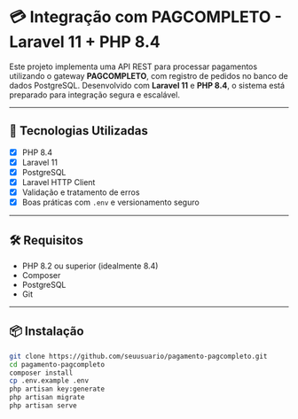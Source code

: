 # 💳 Integração com PAGCOMPLETO - Laravel 11 + PHP 8.4

Este projeto implementa uma API REST para processar pagamentos utilizando o gateway **PAGCOMPLETO**, com registro de pedidos no banco de dados PostgreSQL. Desenvolvido com **Laravel 11** e **PHP 8.4**, o sistema está preparado para integração segura e escalável.

---

## 🚀 Tecnologias Utilizadas

- [x] PHP 8.4
- [x] Laravel 11
- [x] PostgreSQL
- [x] Laravel HTTP Client
- [x] Validação e tratamento de erros
- [x] Boas práticas com `.env` e versionamento seguro

---

## 🛠️ Requisitos

- PHP 8.2 ou superior (idealmente 8.4)
- Composer
- PostgreSQL
- Git

---

## 📦 Instalação

```bash
git clone https://github.com/seuusuario/pagamento-pagcompleto.git
cd pagamento-pagcompleto
composer install
cp .env.example .env
php artisan key:generate
php artisan migrate
php artisan serve
